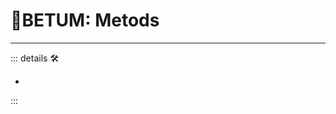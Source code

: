 # 🌈<beta>BETUM: Metods</beta>

---

<!-- =================================================== -->
<!-- =================================================== -->
<!-- =================================================== -->
<!-- =================================================== -->
<!-- =================================================== -->
::: details 🛠

-

:::
